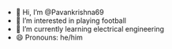 - 👋 Hi, I’m @Pavankrishna69
- 👀 I’m interested in playing football 
- 🌱 I’m currently learning electrical engineering 
- 😄 Pronouns: he/him


<!---
Pavankrishna69/Pavankrishna69 is a ✨ special ✨ repository because its `README.md` (this file) appears on your GitHub profile.
You can click the Preview link to take a look at your changes.
--->
